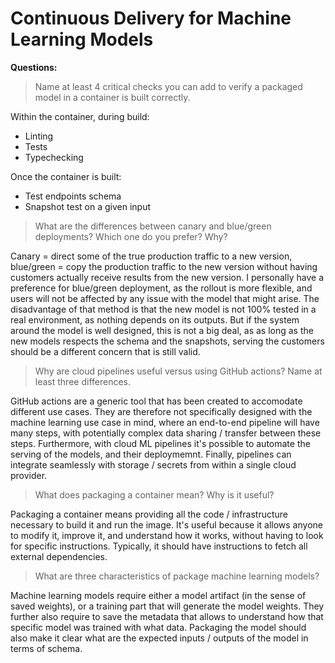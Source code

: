 # Continuous Delivery for Machine Learning Models

__Questions:__

> Name at least 4 critical checks you can add to verify a packaged model in a container is built correctly.

Within the container, during build:
* Linting
* Tests
* Typechecking

Once the container is built:
* Test endpoints schema
* Snapshot test on a given input

> What are the differences between canary and blue/green deployments? Which one do you prefer? Why?

Canary = direct some of the true production traffic to a new version, blue/green = copy the production traffic to the new version without having customers actually receive results from the new version.
I personally have a preference for blue/green deployment, as the rollout is more flexible, and users will not be affected by any issue with the model that might arise.
The disadvantage of that method is that the new model is not 100% tested in a real environment, as nothing depends on its outputs. But if the system around the model is well designed, this is not a big deal, as as long as the new models respects the schema and the snapshots, serving the customers should be a different concern that is still valid.

> Why are cloud pipelines useful versus using GitHub actions? Name at least three differences.

GitHub actions are a generic tool that has been created to accomodate different use cases. They are therefore not specifically designed with the machine learning use case in mind, where an end-to-end pipeline will have many steps, with potentially complex data sharing / transfer between these steps.
Furthermore, with cloud ML pipelines it's possible to automate the serving of the models, and their deploymemnt.
Finally, pipelines can integrate seamlessly with storage / secrets from within a single cloud provider.

> What does packaging a container mean? Why is it useful?

Packaging a container means providing all the code / infrastructure necessary to build it and run the image. It's useful because it allows anyone to modify it, improve it, and understand how it works, without having to look for specific instructions. Typically, it should have instructions to fetch all external dependencies.

> What are three characteristics of package machine learning models?

Machine learning models require either a model artifact (in the sense of saved weights), or a training part that will generate the model weights.
They further also require to save the metadata that allows to understand how that specific model was trained with what data.
Packaging the model should also make it clear what are the expected inputs / outputs of the model in terms of schema.